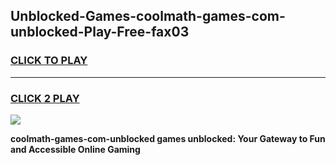 
## Unblocked-Games-coolmath-games-com-unblocked-Play-Free-fax03
<h3>
<a href="https://premium76.site?title=coolmath-games-com-unblocked&ref=22A">CLICK TO PLAY</a></h3>
<hr>

<h3>
<a href="https://premium76.site?title=coolmath-games-com-unblocked&ref=22A">CLICK 2 PLAY</a>
  
</h3>

<a href="https://premium76.site?title=coolmath-games-com-unblocked&ref=22A"><img src="https://clearcache.store/games.png"></a>


**coolmath-games-com-unblocked games unblocked: Your Gateway to Fun and Accessible Online Gaming**
